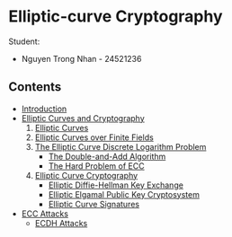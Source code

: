 # Elliptic-curve Cryptography
 Student: 
 - Nguyen Trong Nhan - 24521236
## Contents
- [Introduction]()
- [Elliptic Curves and Cryptography]()
  1. [Elliptic Curves]()
  2. [Elliptic Curves over Finite Fields]()
  3. [The Elliptic Curve Discrete Logarithm Problem]()
     - [The Double-and-Add Algorithm]()
     - [The Hard Problem of ECC]()
  4. [Elliptic Curve Cryptography]()
     - [Elliptic Diffie-Hellman Key Exchange]()
     - [Elliptic Elgamal Public Key Cryptosystem]()
     - [Elliptic Curve Signatures]()
- [ECC Attacks]()
  - [ECDH Attacks]() 
 
